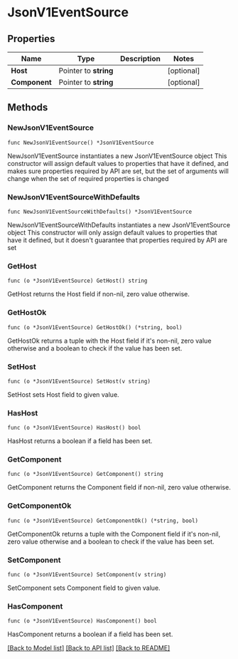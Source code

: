 # JsonV1EventSource

## Properties

Name | Type | Description | Notes
------------ | ------------- | ------------- | -------------
**Host** | Pointer to **string** |  | [optional] 
**Component** | Pointer to **string** |  | [optional] 

## Methods

### NewJsonV1EventSource

`func NewJsonV1EventSource() *JsonV1EventSource`

NewJsonV1EventSource instantiates a new JsonV1EventSource object
This constructor will assign default values to properties that have it defined,
and makes sure properties required by API are set, but the set of arguments
will change when the set of required properties is changed

### NewJsonV1EventSourceWithDefaults

`func NewJsonV1EventSourceWithDefaults() *JsonV1EventSource`

NewJsonV1EventSourceWithDefaults instantiates a new JsonV1EventSource object
This constructor will only assign default values to properties that have it defined,
but it doesn't guarantee that properties required by API are set

### GetHost

`func (o *JsonV1EventSource) GetHost() string`

GetHost returns the Host field if non-nil, zero value otherwise.

### GetHostOk

`func (o *JsonV1EventSource) GetHostOk() (*string, bool)`

GetHostOk returns a tuple with the Host field if it's non-nil, zero value otherwise
and a boolean to check if the value has been set.

### SetHost

`func (o *JsonV1EventSource) SetHost(v string)`

SetHost sets Host field to given value.

### HasHost

`func (o *JsonV1EventSource) HasHost() bool`

HasHost returns a boolean if a field has been set.

### GetComponent

`func (o *JsonV1EventSource) GetComponent() string`

GetComponent returns the Component field if non-nil, zero value otherwise.

### GetComponentOk

`func (o *JsonV1EventSource) GetComponentOk() (*string, bool)`

GetComponentOk returns a tuple with the Component field if it's non-nil, zero value otherwise
and a boolean to check if the value has been set.

### SetComponent

`func (o *JsonV1EventSource) SetComponent(v string)`

SetComponent sets Component field to given value.

### HasComponent

`func (o *JsonV1EventSource) HasComponent() bool`

HasComponent returns a boolean if a field has been set.


[[Back to Model list]](../README.md#documentation-for-models) [[Back to API list]](../README.md#documentation-for-api-endpoints) [[Back to README]](../README.md)


